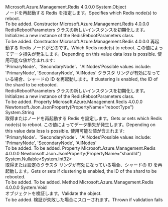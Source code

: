 <Type Name="RedisRebootParameters" FullName="Microsoft.Azure.Management.Redis.Models.RedisRebootParameters">
  <TypeSignature Language="C#" Value="public class RedisRebootParameters" />
  <TypeSignature Language="ILAsm" Value=".class public auto ansi beforefieldinit RedisRebootParameters extends System.Object" />
  <TypeSignature Language="DocId" Value="T:Microsoft.Azure.Management.Redis.Models.RedisRebootParameters" />
  <TypeSignature Language="VB.NET" Value="Public Class RedisRebootParameters" />
  <TypeSignature Language="F#" Value="type RedisRebootParameters = class" />
  <AssemblyInfo>
    <AssemblyName>Microsoft.Azure.Management.Redis</AssemblyName>
    <AssemblyVersion>4.0.0.0</AssemblyVersion>
  </AssemblyInfo>
  <Base>
    <BaseTypeName>System.Object</BaseTypeName>
  </Base>
  <Interfaces />
  <Docs>
    <summary>
            <span data-ttu-id="f22ee-101">ノードを再起動する Redis を指定します。</span><span class="sxs-lookup"><span data-stu-id="f22ee-101">Specifies which Redis node(s) to reboot.</span></span>
            </summary>
    <remarks>To be added.</remarks>
  </Docs>
  <Members>
    <Member MemberName=".ctor">
      <MemberSignature Language="C#" Value="public RedisRebootParameters ();" />
      <MemberSignature Language="ILAsm" Value=".method public hidebysig specialname rtspecialname instance void .ctor() cil managed" />
      <MemberSignature Language="DocId" Value="M:Microsoft.Azure.Management.Redis.Models.RedisRebootParameters.#ctor" />
      <MemberSignature Language="VB.NET" Value="Public Sub New ()" />
      <MemberType>Constructor</MemberType>
      <AssemblyInfo>
        <AssemblyName>Microsoft.Azure.Management.Redis</AssemblyName>
        <AssemblyVersion>4.0.0.0</AssemblyVersion>
      </AssemblyInfo>
      <Parameters />
      <Docs>
        <summary>
            <span data-ttu-id="f22ee-102">RedisRebootParameters クラスの新しいインスタンスを初期化します。</span><span class="sxs-lookup"><span data-stu-id="f22ee-102">Initializes a new instance of the RedisRebootParameters class.</span></span>
            </summary>
        <remarks>To be added.</remarks>
      </Docs>
    </Member>
    <Member MemberName=".ctor">
      <MemberSignature Language="C#" Value="public RedisRebootParameters (string rebootType, Nullable&lt;int&gt; shardId = null);" />
      <MemberSignature Language="ILAsm" Value=".method public hidebysig specialname rtspecialname instance void .ctor(string rebootType, valuetype System.Nullable`1&lt;int32&gt; shardId) cil managed" />
      <MemberSignature Language="DocId" Value="M:Microsoft.Azure.Management.Redis.Models.RedisRebootParameters.#ctor(System.String,System.Nullable{System.Int32})" />
      <MemberSignature Language="VB.NET" Value="Public Sub New (rebootType As String, Optional shardId As Nullable(Of Integer) = null)" />
      <MemberSignature Language="F#" Value="new Microsoft.Azure.Management.Redis.Models.RedisRebootParameters : string * Nullable&lt;int&gt; -&gt; Microsoft.Azure.Management.Redis.Models.RedisRebootParameters" Usage="new Microsoft.Azure.Management.Redis.Models.RedisRebootParameters (rebootType, shardId)" />
      <MemberType>Constructor</MemberType>
      <AssemblyInfo>
        <AssemblyName>Microsoft.Azure.Management.Redis</AssemblyName>
        <AssemblyVersion>4.0.0.0</AssemblyVersion>
      </AssemblyInfo>
      <Parameters>
        <Parameter Name="rebootType" Type="System.String" />
        <Parameter Name="shardId" Type="System.Nullable&lt;System.Int32&gt;" />
      </Parameters>
      <Docs>
        <param name="rebootType"><span data-ttu-id="f22ee-103">再起動する Redis ノードがどのです。</span><span class="sxs-lookup"><span data-stu-id="f22ee-103">Which Redis node(s) to reboot.</span></span> <span data-ttu-id="f22ee-104">この値によってデータ損失が発生します。</span><span class="sxs-lookup"><span data-stu-id="f22ee-104">Depending on this value data loss is possible.</span></span> <span data-ttu-id="f22ee-105">使用可能な値が含まれます: 'PrimaryNode'、'SecondaryNode'、'AllNodes'</span><span class="sxs-lookup"><span data-stu-id="f22ee-105">Possible values include: 'PrimaryNode', 'SecondaryNode', 'AllNodes'</span></span></param>
        <param name="shardId"><span data-ttu-id="f22ee-106">クラスタ リングが有効になっている場合、シャードの ID を再起動します。</span><span class="sxs-lookup"><span data-stu-id="f22ee-106">If clustering is enabled, the ID of the shard to be rebooted.</span></span></param>
        <summary>
            <span data-ttu-id="f22ee-107">RedisRebootParameters クラスの新しいインスタンスを初期化します。</span><span class="sxs-lookup"><span data-stu-id="f22ee-107">Initializes a new instance of the RedisRebootParameters class.</span></span>
            </summary>
        <remarks>To be added.</remarks>
      </Docs>
    </Member>
    <Member MemberName="RebootType">
      <MemberSignature Language="C#" Value="public string RebootType { get; set; }" />
      <MemberSignature Language="ILAsm" Value=".property instance string RebootType" />
      <MemberSignature Language="DocId" Value="P:Microsoft.Azure.Management.Redis.Models.RedisRebootParameters.RebootType" />
      <MemberSignature Language="VB.NET" Value="Public Property RebootType As String" />
      <MemberSignature Language="F#" Value="member this.RebootType : string with get, set" Usage="Microsoft.Azure.Management.Redis.Models.RedisRebootParameters.RebootType" />
      <MemberType>Property</MemberType>
      <AssemblyInfo>
        <AssemblyName>Microsoft.Azure.Management.Redis</AssemblyName>
        <AssemblyVersion>4.0.0.0</AssemblyVersion>
      </AssemblyInfo>
      <Attributes>
        <Attribute>
          <AttributeName>Newtonsoft.Json.JsonProperty(PropertyName="rebootType")</AttributeName>
        </Attribute>
      </Attributes>
      <ReturnValue>
        <ReturnType>System.String</ReturnType>
      </ReturnValue>
      <Docs>
        <summary>
            <span data-ttu-id="f22ee-108">取得またはノードを再起動する Redis を設定します。</span><span class="sxs-lookup"><span data-stu-id="f22ee-108">Gets or sets which Redis node(s) to reboot.</span></span> <span data-ttu-id="f22ee-109">この値によってデータ損失が発生します。</span><span class="sxs-lookup"><span data-stu-id="f22ee-109">Depending on this value data loss is possible.</span></span> <span data-ttu-id="f22ee-110">使用可能な値が含まれます: 'PrimaryNode'、'SecondaryNode'、'AllNodes'</span><span class="sxs-lookup"><span data-stu-id="f22ee-110">Possible values include: 'PrimaryNode', 'SecondaryNode', 'AllNodes'</span></span>
            </summary>
        <value>To be added.</value>
        <remarks>To be added.</remarks>
      </Docs>
    </Member>
    <Member MemberName="ShardId">
      <MemberSignature Language="C#" Value="public Nullable&lt;int&gt; ShardId { get; set; }" />
      <MemberSignature Language="ILAsm" Value=".property instance valuetype System.Nullable`1&lt;int32&gt; ShardId" />
      <MemberSignature Language="DocId" Value="P:Microsoft.Azure.Management.Redis.Models.RedisRebootParameters.ShardId" />
      <MemberSignature Language="VB.NET" Value="Public Property ShardId As Nullable(Of Integer)" />
      <MemberSignature Language="F#" Value="member this.ShardId : Nullable&lt;int&gt; with get, set" Usage="Microsoft.Azure.Management.Redis.Models.RedisRebootParameters.ShardId" />
      <MemberType>Property</MemberType>
      <AssemblyInfo>
        <AssemblyName>Microsoft.Azure.Management.Redis</AssemblyName>
        <AssemblyVersion>4.0.0.0</AssemblyVersion>
      </AssemblyInfo>
      <Attributes>
        <Attribute>
          <AttributeName>Newtonsoft.Json.JsonProperty(PropertyName="shardId")</AttributeName>
        </Attribute>
      </Attributes>
      <ReturnValue>
        <ReturnType>System.Nullable&lt;System.Int32&gt;</ReturnType>
      </ReturnValue>
      <Docs>
        <summary>
            <span data-ttu-id="f22ee-111">取得または設定のクラスタ リングが有効になっている場合、シャードの ID を再起動します。</span><span class="sxs-lookup"><span data-stu-id="f22ee-111">Gets or sets if clustering is enabled, the ID of the shard to be rebooted.</span></span>
            </summary>
        <value>To be added.</value>
        <remarks>To be added.</remarks>
      </Docs>
    </Member>
    <Member MemberName="Validate">
      <MemberSignature Language="C#" Value="public virtual void Validate ();" />
      <MemberSignature Language="ILAsm" Value=".method public hidebysig newslot virtual instance void Validate() cil managed" />
      <MemberSignature Language="DocId" Value="M:Microsoft.Azure.Management.Redis.Models.RedisRebootParameters.Validate" />
      <MemberSignature Language="VB.NET" Value="Public Overridable Sub Validate ()" />
      <MemberSignature Language="F#" Value="abstract member Validate : unit -&gt; unit&#xA;override this.Validate : unit -&gt; unit" Usage="redisRebootParameters.Validate " />
      <MemberType>Method</MemberType>
      <AssemblyInfo>
        <AssemblyName>Microsoft.Azure.Management.Redis</AssemblyName>
        <AssemblyVersion>4.0.0.0</AssemblyVersion>
      </AssemblyInfo>
      <ReturnValue>
        <ReturnType>System.Void</ReturnType>
      </ReturnValue>
      <Parameters />
      <Docs>
        <summary>
            <span data-ttu-id="f22ee-112">オブジェクトを検証します。</span><span class="sxs-lookup"><span data-stu-id="f22ee-112">Validate the object.</span></span>
            </summary>
        <remarks>To be added.</remarks>
        <exception cref="T:Microsoft.Rest.ValidationException">
            <span data-ttu-id="f22ee-113">検証が失敗した場合にスローされます。</span><span class="sxs-lookup"><span data-stu-id="f22ee-113">Thrown if validation fails</span></span>
            </exception>
      </Docs>
    </Member>
  </Members>
</Type>